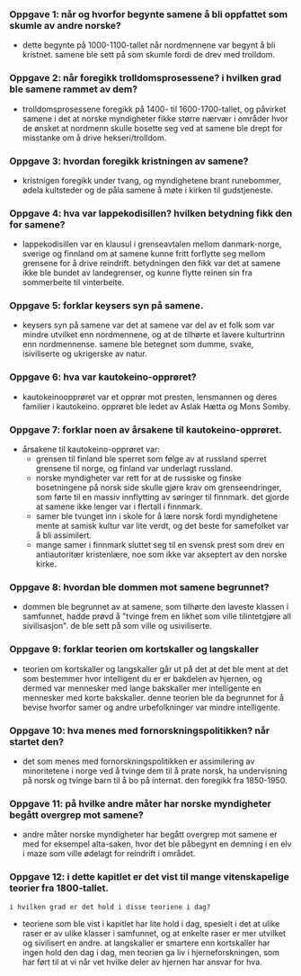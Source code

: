 ### Oppgave 1: når og hvorfor begynte samene å bli oppfattet som skumle av andre norske?
- dette begynte på 1000-1100-tallet når nordmennene var begynt å bli kristnet. samene ble sett på som skumle fordi de drev med
    trolldom.

### Oppgave 2: når foregikk trolldomsprosessene? i hvilken grad ble samene rammet av dem?
- trolldomsprosessene foregikk på 1400- til 1600-1700-tallet, og påvirket samene i det at norske myndigheter fikke større nærvær i områder
    hvor de ønsket at nordmenn skulle bosette seg ved at samene ble drept for misstanke om å drive hekseri/trolldom.

### Oppgave 3: hvordan foregikk kristningen av samene?
- kristnigen foregikk under tvang, og myndighetene brant runebommer, ødela kultsteder og de påla samene å møte i kirken til gudstjeneste.

### Oppgave 4: hva var lappekodisillen? hvilken betydning fikk den for samene?
- lappekodisillen var en klausul i grenseavtalen mellom danmark-norge, sverige og finnland om at samene kunne fritt forflytte
    seg mellom grensene for å drive reindrift. betydningen den fikk var det at samene ikke ble bundet av landegrenser, og kunne
    flytte reinen sin fra sommerbeite til vinterbeite.

### Oppgave 5: forklar keysers syn på samene.
- keysers syn på samene var det at samene var del av et folk som var mindre utvilket enn nordmennene, og at de tilhørte et lavere
    kulturtrinn enn nordmennense. samene ble betegnet som dumme, svake, isiviliserte og ukrigerske av natur.

### Oppgave 6: hva var kautokeino-opprøret?
- kautokeinoopprøret var et opprør mot presten, lensmannen og deres familier i kautokeino. opprøret ble ledet av Aslak Hætta og
    Mons Somby.

### Oppgave 7: forklar noen av årsakene til kautokeino-opprøret.
- årsakene til kautokeino-opprøret var: 
    - grensen til finland ble sperret som følge av at russland sperret grensene til norge, og
        finland var underlagt russland.
    - norske myndigheter var rett for at de russiske og finske bosetningene på norsk side skulle gjøre krav om grenseendringer,
        som førte til en massiv innflytting av søringer til finnmark. det gjorde at samene ikke lenger var i flertall i finnmark.
    - samer ble tvunget inn i skole for å lære norsk fordi myndighetene mente at samisk kultur var lite verdt, og det beste for
        samefolket var å bli assimilert.
    - mange samer i finnmark sluttet seg til en svensk prest som drev en antiautoritær kristenlære, noe som ikke var akseptert
        av den norske kirke.

### Oppgave 8: hvordan ble dommen mot samene begrunnet?
- dommen ble begrunnet av at samene, som tilhørte den laveste klassen i samfunnet, hadde prøvd å "tvinge frem en likhet som ville
    tilintetgjøre all sivilisasjon". de ble sett på som ville og usiviliserte.

### Oppgave 9: forklar teorien om kortskaller og langskaller
- teorien om kortskaller og langskaller går ut på det at det ble ment at det som bestemmer hvor intelligent du er er bakdelen
    av hjernen, og dermed var mennesker med lange bakskaller mer intelligente en mennesker med korte bakskaller. denne teorien
    ble da begrunnet for å bevise hvorfor samer og andre urbefolkninger var mindre intelligente.

### Oppgave 10: hva menes med fornorskningspolitikken? når startet den?
- det som menes med fornorskningspolitikken er assimilering av minoritetene i norge ved å tvinge dem til å prate norsk,
    ha undervisning på norsk og tvinge barn til å bo på internat. den foregikk fra 1850-1950.


### Oppgave 11: på hvilke andre måter har norske myndigheter begått overgrep mot samene?
- andre måter norske myndigheter har begått overgrep mot samene er med for eksempel alta-saken, hvor det ble påbegynt en demning
    i en elv i maze som ville ødelagt for reindrift i området.

### Oppgave 12: i dette kapitlet er det vist til mange vitenskapelige teorier fra 1800-tallet. 
    i hvilken grad er det hold i disse teoriene i dag?
- teoriene som ble vist i kapitlet har lite hold i dag, spesielt i det at ulike raser er av ulike klasser i samfunnet, og at 
    enkelte raser er mer utvilket og sivilisert en andre. at langskaller er smartere enn kortskaller har ingen hold den dag i dag, men
    teorien ga liv i hjerneforskningen, som har ført til at vi når vet hvilke deler av hjernen har ansvar for hva.

